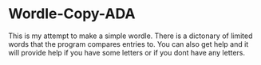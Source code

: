 # Wordle-Copy-ADA
This is my attempt to make a simple wordle. There is a dictonary of limited words that the program compares entries to. You can also get help and it will provide help if you have some letters or if you dont have any letters. 
